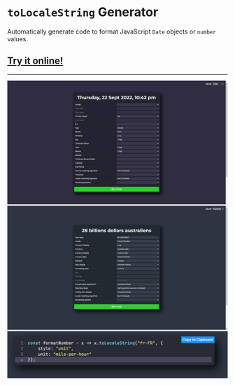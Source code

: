 # `toLocaleString` Generator
Automatically generate code to format JavaScript `Date` objects or `number` values.

## **[Try it online!](https://lebster.xyz/projects/localestring)**

---

![Date Formatting Inputs](screenshots/inputs-date.png)
![Number Formatting Inputs](screenshots/inputs-number.png)
![Generated Number Formatting Code](screenshots/generated-number.png)